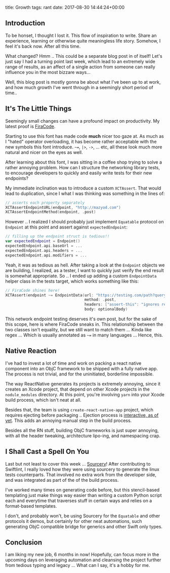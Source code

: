 title: Growth
tags: rant
date: 2017-08-30 14:44:24+00:00

## Introduction

To be honset, I thought I lost it. This flow of inspiration to write. Share an experience, learning or otherwise quite meaningless life story. Somehow, I feel it's back now. After all this time.

What changed? Hmm .. This could be a separate blog post in of itself! Let's just say I had a turning point last week, which lead to an extremely wide range of results, as an affect of a single action from someone can really influence you in the most bizzare ways...

Well, this blog post is mostly gonna be about what I've been up to at work, and how much growth I've went through in a seemingly short period of time..

## It's The Little Things

Seemingly small changes can have a profound impact on productivity. My latest proof is [FiraCode][firacode-link].

Starting to use this font has made code **much** nicer too gaze at. As much as I "hated" operator overloading, it has become rather acceptable with the new symbols this font introduce. `~=`, `|>`, `->`, ... etc, all these look much more natural and nicer on the eyes as well.

After learning about this font, I was sitting in a coffee shop trying to solve a rather annoying problem. How can I structure the networking library tests, to encourage developers to quickly and easily write tests for their new endpoints?

My immediate inclination was to introduce a custom `XCTAssert`. That would lead to duplication, since I what I was thinking was something in the lines of:

```swift
// asserts each property separately
XCTAssertEndpointURL(endpoint, "http://mazyod.com")
XCTAssertEndpointMethod(endpoint, .post)
```

However .. I realized I should probably just implement `Equatable` protocol on `Endpoint` at this point and assert against `expectedEndpoint`:

```swift
// filling up the endpoint struct is tedious!!
var expectedEndpoint = Endpoint()
expectedEndpoint.api.baseUrl = ...
expectedEndpoint.api.headers = ...
expectedEndpoint.api.modifiers = ...
```

Yeah, it was as tedious as hell. After taking a look at the `Endpoint` objects we are building, I realized, as a tester, I want to quickly just verify the end result is somewhat appropriate. So .. I ended up adding a custom `EndpointData` helper class in the tests target, which works something like this:

```swift
// FiraCode shines here!
XCTAssert(endpoint ~= EndpointData(url: "https://testing.com/path?query=yes",
                                   method: .post,
                                   headers: ["assert-this": "ignores rest"],
                                   body: optionalBody)
```

This network endpoint testing deserves it's own post, but for the sake of this scope, here is where FiraCode sneaks in. This relationship between the two classes isn't equality, but we still want to match them ... Kinda like regex ... Which is usually annotated as `~=` in many languages ... Hence, this.

## Native Reaction

I've had to invest a lot of time and work on packing a react native component into an ObjC framework to be shipped with a fully native app. The process is not trivial, and for the uninitiated, borderline impossible.

The way ReactNative generates its projects is extremely annoying, since it creates an Xcode project, that depend on other Xcode projects in the `nodule_modules` directory. At this point, you're involving `yarn` into your Xcode build process, which isn't neat at all.

Besides that, the team is using `create-react-native-app` project, which requires ejecting before packaging .. Ejection process is [interactive, as of yet][crna-interactive]. This adds an annoying manual step in the build process.

Besides all the RN stuff, building ObjC frameworks is just super annoying, with all the header tweaking, architecture lipo-ing, and namespacing crap.

## I Shall Cast a Spell On You

Last but not least to cover this week ... [Sourcery][sourcery-link]! After contributing to Swiftlint, I really loved how they were using sourcery to generate the linux tests counterparts. That involved no extra work from the developer side, and was integrated as part of the of the build process.

I've worked many times on generating code before, but this stencil-based templating just make things way easier than writing a custom Python script each and everytime that traverses stuff in certain ways and relies on a format-based templates.

I don't, and probably won't, be using Sourcery for the `Equatable` and other protocols it demos, but certainly for other neat automations, such generating ObjC compatible bridge for generics and other Swift only types.

## Conclusion

I am liking my new job, 6 months in now! Hopefully, can focus more in the upcoming days on leveraging automation and cleansing the project further from tedious typing and legacy ... What can I say, it's a hobby for me.


[firacode-link]: https://github.com/tonsky/FiraCode
[crna-interactive]: https://github.com/react-community/create-react-native-app/pull/346
[sourcery-link]: https://github.com/krzysztofzablocki/Sourcery
